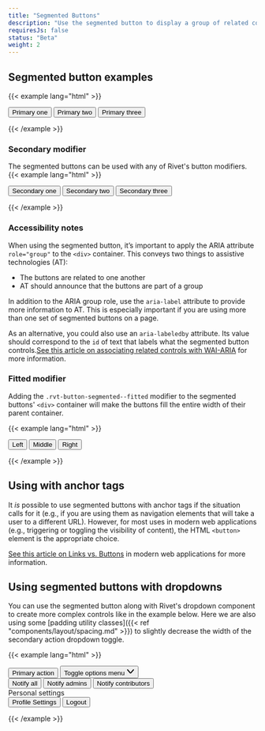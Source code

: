 ```yaml
---
title: "Segmented Buttons"
description: "Use the segmented button to display a group of related controls in a single line. Combine them with the dropdown to create complex menu controls."
requiresJs: false
status: "Beta"
weight: 2
---
```


## Segmented button examples
{{< example lang="html" >}}<div class="rvt-button-segmented" role="group" aria-label="Primary controls">
    <button class="rvt-button">Primary one</button>
    <button class="rvt-button">Primary two</button>
    <button class="rvt-button">Primary three</button>
</div>
{{< /example >}}

### Secondary modifier
The segmented buttons can be used with any of Rivet's button modifiers.
{{< example lang="html" >}}<div class="rvt-button-segmented" role="group" aria-label="Secondary controls">
    <button class="rvt-button rvt-button--secondary">Secondary one</button>
    <button class="rvt-button rvt-button--secondary">Secondary two</button>
    <button class="rvt-button rvt-button--secondary">Secondary three</button>
</div>
{{< /example >}}

### Accessibility notes
When using the segmented button, it’s important to apply the ARIA attribute `role="group"` to the `<div>` container. This conveys two things to assistive technologies (AT):

- The buttons are related to one another
- AT should announce that the buttons are part of a group

In addition to the ARIA group role, use the `aria-label` attribute to provide more information to AT. This is especially important if you are using more than one set of segmented buttons on a page.

As an alternative, you could also use an `aria-labeledby` attribute. Its value should correspond to the `id` of text that labels what the segmented button controls.[See this article on associating related controls with WAI-ARIA](https://www.w3.org/WAI/tutorials/forms/grouping/#associating-related-controls-with-wai-aria) for more information.

### Fitted modifier
Adding the `.rvt-button-segmented--fitted` modifier to the segmented buttons' `<div>` container will make the buttons fill the entire width of their parent container.

{{< example lang="html" >}}<div class="rvt-button-segmented rvt-button-segmented--fitted" role="group" aria-label="Fitted group">
    <button class="rvt-button rvt-button--secondary">Left</button>
    <button class="rvt-button rvt-button--secondary">Middle</button>
    <button class="rvt-button rvt-button--secondary">Right</button>
</div>
{{< /example >}}

## Using with anchor tags
It _is_ possible to use segmented buttons with anchor tags if the situation calls for it (e.g., if you are using them as navigation elements that will take a user to a different URL). However, for most uses in modern web applications (e.g., triggering or toggling the visibility of content), the HTML `<button>` element is the appropriate choice.

[See this article on Links vs. Buttons](https://marcysutton.com/links-vs-buttons-in-modern-web-applications/) in modern web applications for more information.

## Using segmented buttons with dropdowns
You can use the segmented button along with Rivet's dropdown component to create more complex controls like in the example below. Here we are also using some [padding utility classes]({{< ref "components/layout/spacing.md" >}}) to slightly decrease the width of the secondary action dropdown toggle.

{{< example lang="html" >}}<div class="rvt-dropdown">
    <div class="rvt-button-segmented" role="group" aria-label="Dropdown group">
        <button class="rvt-button">Primary action</button>
        <button class="rvt-button rvt-p-right-xs rvt-p-left-xs" data-dropdown-toggle="segmented-example">
            <span class="rvt-sr-only">Toggle options menu</span>
            <svg role="img" alt="" xmlns="http://www.w3.org/2000/svg" width="16" height="16" viewBox="0 0 16 16">
                <path fill="currentColor" d="M8,12.46a2,2,0,0,1-1.52-.7L1.24,5.65a1,1,0,1,1,1.52-1.3L8,10.46l5.24-6.11a1,1,0,0,1,1.52,1.3L9.52,11.76A2,2,0,0,1,8,12.46Z"/>
            </svg>
        </button>
    </div>
    <div class="rvt-dropdown__menu" id="segmented-example" role="menu" aria-hidden="true">
        <button role="menuitemradio">Notify all</button>
        <button role="menuitemradio" aria-checked="true">Notify admins</button>
        <button role="menuitemradio">Notify contributors</button>
        <div class="rvt-dropdown__menu-heading" aria-hidden="true">Personal settings</div>
        <div role="group" aria-label="Personal settings">
            <button role="menuitem">Profile Settings</button>
            <button role="menuitem">Logout</button>
        </div>
    </div>
</div>
{{< /example >}}
